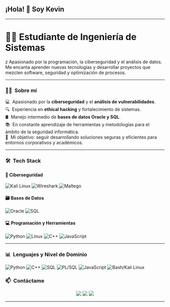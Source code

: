 <h2 align="left">¡Hola! 👋 Soy Kevin</h2>

---

# 👨‍💻 Estudiante de Ingeniería de Sistemas
z
Apasionado por la programación, la ciberseguridad y el análisis de datos.  
Me encanta aprender nuevas tecnologías y desarrollar proyectos que mezclen software, seguridad y optimización de procesos.

---

### 👨‍💻 &nbsp;Sobre mí

💻 &nbsp;Apasionado por la **ciberseguridad** y el **análisis de vulnerabilidades**.  
🔍 &nbsp;Experiencia en **ethical hacking** y fortalecimiento de sistemas.  
🛢️ &nbsp;Manejo intermedio de **bases de datos Oracle y SQL**.  
📚 &nbsp;En constante aprendizaje de herramientas y metodologías para el ámbito de la seguridad informática.  
🎯 &nbsp;Mi objetivo: seguir desarrollando soluciones seguras y eficientes para entornos corporativos y académicos.  

---

### 🛠 &nbsp;Tech Stack

#### 🔐 Ciberseguridad
![Kali Linux](https://img.shields.io/badge/Kali_Linux-557C94?style=for-the-badge&logo=kalilinux&logoColor=white)
![Wireshark](https://img.shields.io/badge/Wireshark-1679A7?style=for-the-badge&logo=wireshark&logoColor=white)
![Maltego](https://img.shields.io/badge/Maltego-FF5733?style=for-the-badge&logoColor=white)

#### 🗃 Bases de Datos
![Oracle](https://img.shields.io/badge/Oracle-F80000?style=for-the-badge&logo=oracle&logoColor=white)
![SQL](https://img.shields.io/badge/SQL-316192?style=for-the-badge&logo=postgresql&logoColor=white)

#### 💻 Programación y Herramientas
![Python](https://img.shields.io/badge/Python-3670A0?style=for-the-badge&logo=python&logoColor=ffdd54)
![Linux](https://img.shields.io/badge/Linux-FCC624?style=for-the-badge&logo=linux&logoColor=black)
![C++](https://img.shields.io/badge/C++-00599C?style=for-the-badge&logo=cplusplus&logoColor=white)
![JavaScript](https://img.shields.io/badge/JavaScript-F7DF1E?style=for-the-badge&logo=javascript&logoColor=black)

---

### 📊 &nbsp;Lenguajes y Nivel de Dominio

![Python](https://img.shields.io/badge/Python-75%25-3776AB?style=for-the-badge&logo=python&logoColor=white)
![C++](https://img.shields.io/badge/C++-75%25-00599C?style=for-the-badge&logo=c%2B%2B&logoColor=white)
![SQL](https://img.shields.io/badge/SQL-70%25-4479A1?style=for-the-badge&logo=postgresql&logoColor=white)
![PL/SQL](https://img.shields.io/badge/PL%2FSQL-50%25-F80000?style=for-the-badge&logo=oracle&logoColor=white)
![JavaScript](https://img.shields.io/badge/JavaScript-60%25-F7DF1E?style=for-the-badge&logo=javascript&logoColor=black)
![Bash/Kali Linux](https://img.shields.io/badge/Bash%20(Kali%20Linux)-50%25-1793D1?style=for-the-badge&logo=linux&logoColor=white)


### 📫 &nbsp;Contáctame

<p align="center">
<a href="kevinchuyes14@gmail.com"><img src="https://img.shields.io/badge/Gmail-D14836?style=for-the-badge&logo=gmail&logoColor=white"/></a>
<a href="www.linkedin.com/in/kevin-adrian-remuzgo-chuyes-3a6a4a292"><img src="https://img.shields.io/badge/LinkedIn-0077B5?style=for-the-badge&logo=linkedin&logoColor=white"/></a>
<a href="https://github.com/PyDiamond"><img src="https://img.shields.io/badge/GitHub-000?style=for-the-badge&logo=github&logoColor=white"/></a>
</p>

---
